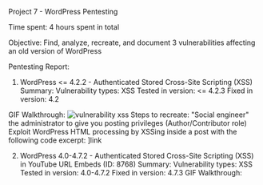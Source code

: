 Project 7 - WordPress Pentesting

Time spent: 4 hours spent in total

Objective: Find, analyze, recreate, and document 3 vulnerabilities affecting an old version of WordPress

Pentesting Report:
1. WordPress <= 4.2.2 - Authenticated Stored Cross-Site Scripting (XSS)
 Summary:
Vulnerability types: XSS
Tested in version: <= 4.2.3
Fixed in version: 4.2
 
GIF Walkthrough:
![vulnerability xss](https://user-images.githubusercontent.com/42792775/47959227-b34bd980-dfb4-11e8-9a74-9c105750565e.gif)
Steps to recreate:
"Social engineer" the administrator to give you posting privileges (Author/Contributor role)
Exploit WordPress HTML processing by XSSing inside a post with the following code excerpt:
<a href="[caption code=">]</a><a title=" onmouseover=alert('hacked!!!')  ">link</a>

2. WordPress 4.0-4.7.2 - Authenticated Stored Cross-Site Scripting (XSS) in YouTube URL Embeds (ID: 8768)
 Summary:
Vulnerability types: XSS
Tested in version: 4.0-4.7.2
Fixed in version: 4.7.3
GIF Walkthrough: 




 
